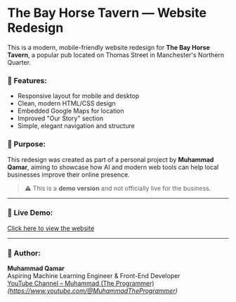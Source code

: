 # The Bay Horse Tavern — Website Redesign

This is a modern, mobile-friendly website redesign for **The Bay Horse Tavern**, a popular pub located on Thomas Street in Manchester's Northern Quarter.

### 🚀 Features:
- Responsive layout for mobile and desktop
- Clean, modern HTML/CSS design
- Embedded Google Maps for location
- Improved "Our Story" section
- Simple, elegant navigation and structure

### 🎯 Purpose:
This redesign was created as part of a personal project by **Muhammad Qamar**, aiming to showcase how AI and modern web tools can help local businesses improve their online presence.

> ⚠️ This is a **demo version** and not officially live for the business.

---

### 🔗 Live Demo:
[Click here to view the website](https://your-username.github.io/bay-horse-tavern)

---

### 👤 Author:
**Muhammad Qamar**  
Aspiring Machine Learning Engineer & Front-End Developer  
[YouTube Channel – Muhammad (The Programmer)](https://youtube.com) *(https://www.youtube.com/@MuhammadTheProgrammer)*  
